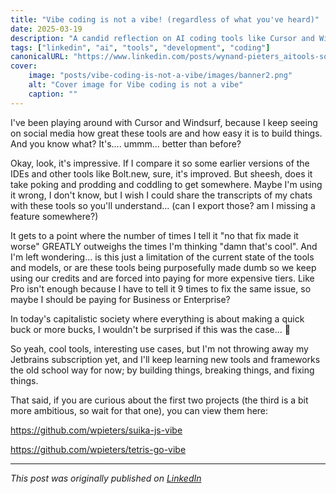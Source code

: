 ```yaml
---
title: "Vibe coding is not a vibe! (regardless of what you've heard)"
date: 2025-03-19
description: "A candid reflection on AI coding tools like Cursor and Windsurf"
tags: ["linkedin", "ai", "tools", "development", "coding"]
canonicalURL: "https://www.linkedin.com/posts/wynand-pieters_aitools-softwaredevelopment-devtools-activity-7307745341741654016-HRDC"
cover:
    image: "posts/vibe-coding-is-not-a-vibe/images/banner2.png"
    alt: "Cover image for Vibe coding is not a vibe"
    caption: ""
---
```


I've been playing around with Cursor and Windsurf, because I keep seeing on social media how great these tools are and how easy it is to build things. And you know what? It's.... ummm... better than before?

Okay, look, it's impressive. If I compare it so some earlier versions of the IDEs and other tools like Bolt.new, sure, it's improved. But sheesh, does it take poking and prodding and coddling to get somewhere. Maybe I'm using it wrong, I don't know, but I wish I could share the transcripts of my chats with these tools so you'll understand... (can I export those? am I missing a feature somewhere?)

It gets to a point where the number of times I tell it "no that fix made it worse" GREATLY outweighs the times I'm thinking "damn that's cool". And I'm left wondering... is this just a limitation of the current state of the tools and models, or are these tools being purposefully made dumb so we keep using our credits and are forced into paying for more expensive tiers. Like Pro isn't enough because I have to tell it 9 times to fix the same issue, so maybe I should be paying for Business or Enterprise?

In today's capitalistic society where everything is about making a quick buck or more bucks, I wouldn't be surprised if this was the case... 🤑

So yeah, cool tools, interesting use cases, but I'm not throwing away my Jetbrains subscription yet, and I'll keep learning new tools and frameworks the old school way for now; by building things, breaking things, and fixing things.

That said, if you are curious about the first two projects (the third is a bit more ambitious, so wait for that one), you can view them here:

https://github.com/wpieters/suika-js-vibe

https://github.com/wpieters/tetris-go-vibe

---
*This post was originally published on [LinkedIn](https://www.linkedin.com/posts/wynand-pieters_aitools-softwaredevelopment-devtools-activity-7307745341741654016-HRDC)*
